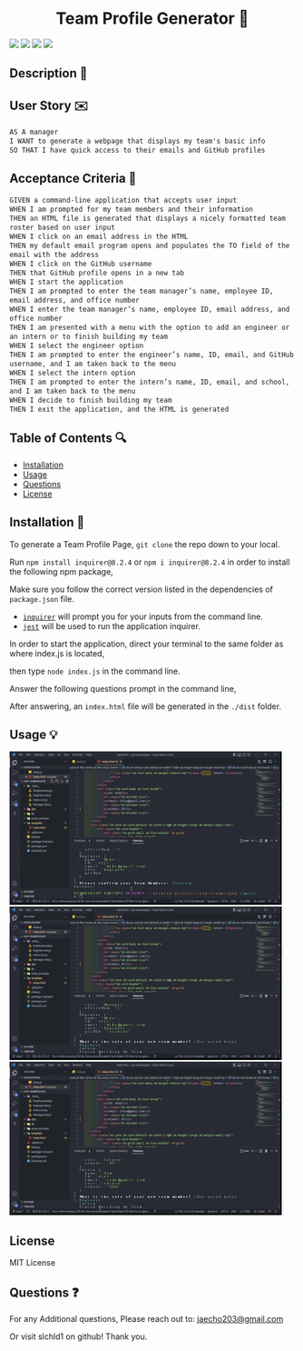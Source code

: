 <h1 align="center">Team Profile Generator 📠</h1>
<p>
    <img src="https://img.shields.io/github/repo-size/slchld1/OOP-TeamProGen" />
    <img src="https://img.shields.io/github/languages/top/slchld1/OOP-TeamProGen"  />
    <img src="https://img.shields.io/github/last-commit/slchld1/OOP-TeamProGen" />
    <img src="https://img.shields.io/badge/license-MIT-brightgreen"/>
</p>

## Description 💾

## User Story ✉️
~~~
AS A manager
I WANT to generate a webpage that displays my team's basic info
SO THAT I have quick access to their emails and GitHub profiles
~~~
## Acceptance Criteria 📩
~~~
GIVEN a command-line application that accepts user input
WHEN I am prompted for my team members and their information
THEN an HTML file is generated that displays a nicely formatted team roster based on user input
WHEN I click on an email address in the HTML
THEN my default email program opens and populates the TO field of the email with the address
WHEN I click on the GitHub username
THEN that GitHub profile opens in a new tab
WHEN I start the application
THEN I am prompted to enter the team manager’s name, employee ID, email address, and office number
WHEN I enter the team manager’s name, employee ID, email address, and office number
THEN I am presented with a menu with the option to add an engineer or an intern or to finish building my team
WHEN I select the engineer option
THEN I am prompted to enter the engineer’s name, ID, email, and GitHub username, and I am taken back to the menu
WHEN I select the intern option
THEN I am prompted to enter the intern’s name, ID, email, and school, and I am taken back to the menu
WHEN I decide to finish building my team
THEN I exit the application, and the HTML is generated
~~~
## Table of Contents 🔍
* [Installation](#installation-)
* [Usage](#usage-)
* [Questions](#questions-)
* [License](#license)
## Installation 🔨
To generate a Team Profile Page, `git clone` the repo down to your local.

Run `npm install inquirer@8.2.4` or `npm i inquirer@8.2.4` in order to install the following npm package,

Make sure you follow the correct version listed in the dependencies of `package.json` file.

* [`inquirer`](https://www.npmjs.com/package/inquirer) will prompt you for your inputs from the command line.
* [`jest`](https://www.npmjs.com/package/jest) will be used to run the application inquirer.

In order to start the application, direct your terminal to the same folder as where index.js is located,

then type `node index.js` in the command line.

Answer the following questions prompt in the command line,

After answering, an `index.html` file will be generated in the `./dist` folder.
## Usage 💡
![Gif demo of Team-Profile-Generator](/oop_gif1.gif)
![Gif demo of Team-Profile-Generator](/oop_gif2.gif)
![Gif demo of Team-Profile-Generator](/oop_gif3.gif)


## License
MIT License


## Questions ❓

For any Additional questions, Please reach out to: jaecho203@gmail.com

Or visit slchld1 on github! Thank you.
